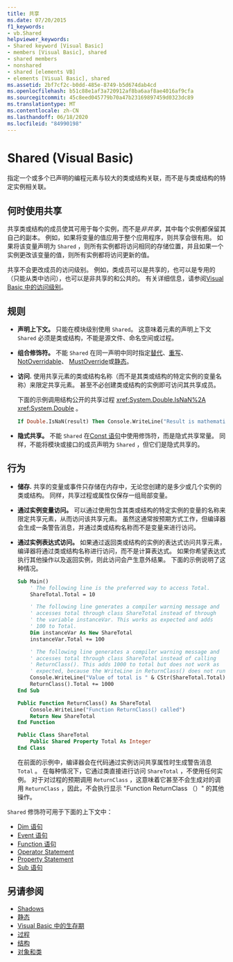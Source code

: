 ```yaml
---
title: 共享
ms.date: 07/20/2015
f1_keywords:
- vb.Shared
helpviewer_keywords:
- Shared keyword [Visual Basic]
- members [Visual Basic], shared
- shared members
- nonshared
- shared [elements VB]
- elements [Visual Basic], shared
ms.assetid: 2bf7cf2c-b0dd-485e-8749-b5d674dab4cd
ms.openlocfilehash: b51c88e1af3a720912af8ba6aaf8ae4016af9cfa
ms.sourcegitcommit: 45c8eed045779b70a47b23169897459d0323dc89
ms.translationtype: MT
ms.contentlocale: zh-CN
ms.lasthandoff: 06/18/2020
ms.locfileid: "84990198"
---
```

# <a name="shared-visual-basic"></a>Shared (Visual Basic)

指定一个或多个已声明的编程元素与较大的类或结构关联，而不是与类或结构的特定实例相关联。

## <a name="when-to-use-shared"></a>何时使用共享

共享类或结构的成员使其可用于每个实例，而不是*非共享*，其中每个实例都保留其自己的副本。 例如，如果将变量的值应用于整个应用程序，则共享会很有用。 如果将该变量声明为 `Shared` ，则所有实例都将访问相同的存储位置，并且如果一个实例更改该变量的值，则所有实例都将访问更新的值。

共享不会更改成员的访问级别。 例如，类成员可以是共享的，也可以是专用的（只能从类中访问），也可以是非共享的和公共的。 有关详细信息，请参阅[Visual Basic 中的访问级别](../../programming-guide/language-features/declared-elements/access-levels.md)。

## <a name="rules"></a>规则

- **声明上下文。** 只能在模块级别使用 `Shared`。 这意味着元素的声明上下文 `Shared` 必须是类或结构，不能是源文件、命名空间或过程。

- **组合修饰符。** 不能 `Shared` 在同一声明中同时指定[替代](overrides.md)、[重写](overridable.md)、 [NotOverridable](notoverridable.md)、 [MustOverride](mustoverride.md)或[静态](static.md)。

- **访问.** 使用共享元素的类或结构名称（而不是其类或结构的特定实例的变量名称）来限定共享元素。 甚至不必创建类或结构的实例即可访问其共享成员。

     下面的示例调用结构公开的共享过程 <xref:System.Double.IsNaN%2A> <xref:System.Double> 。

     ```vb
     If Double.IsNaN(result) Then Console.WriteLine("Result is mathematically undefined.")
     ```

- **隐式共享。** 不能 `Shared` 在[Const 语句](../statements/const-statement.md)中使用修饰符，而是隐式共享常量。 同样，不能将模块或接口的成员声明为 `Shared` ，但它们是隐式共享的。

## <a name="behavior"></a>行为

- **储存.** 共享的变量或事件只存储在内存中，无论您创建的是多少或几个实例的类或结构。 同样，共享过程或属性仅保存一组局部变量。

- **通过实例变量访问。** 可以通过使用包含其类或结构的特定实例的变量的名称来限定共享元素，从而访问该共享元素。 虽然这通常按预期方式工作，但编译器会生成一条警告消息，并通过类或结构名称而不是变量来进行访问。

- **通过实例表达式访问。** 如果通过返回类或结构的实例的表达式访问共享元素，编译器将通过类或结构名称进行访问，而不是计算表达式。 如果你希望表达式执行其他操作以及返回实例，则此访问会产生意外结果。 下面的示例说明了这种情况。
  
    ```vb
    Sub Main()
        ' The following line is the preferred way to access Total.
        ShareTotal.Total = 10

        ' The following line generates a compiler warning message and
        ' accesses total through class ShareTotal instead of through
        ' the variable instanceVar. This works as expected and adds
        ' 100 to Total.
        Dim instanceVar As New ShareTotal
        instanceVar.Total += 100

        ' The following line generates a compiler warning message and
        ' accesses total through class ShareTotal instead of calling
        ' ReturnClass(). This adds 1000 to total but does not work as
        ' expected, because the WriteLine in ReturnClass() does not run.
        Console.WriteLine("Value of total is " & CStr(ShareTotal.Total))
        ReturnClass().Total += 1000
    End Sub

    Public Function ReturnClass() As ShareTotal
        Console.WriteLine("Function ReturnClass() called")
        Return New ShareTotal
    End Function

    Public Class ShareTotal
        Public Shared Property Total As Integer
    End Class
    ```

     在前面的示例中，编译器会在代码通过实例访问共享属性时生成警告消息 `Total` 。 在每种情况下，它通过类直接进行访问 `ShareTotal` ，不使用任何实例。 对于对过程的预期调用 `ReturnClass` ，这意味着它甚至不会生成对的调用 `ReturnClass` ，因此，不会执行显示 "Function ReturnClass （）" 的其他操作。

`Shared` 修饰符可用于下面的上下文中：

- [Dim 语句](../statements/dim-statement.md)
- [Event 语句](../statements/event-statement.md)
- [Function 语句](../statements/function-statement.md)
- [Operator Statement](../statements/operator-statement.md)
- [Property Statement](../statements/property-statement.md)
- [Sub 语句](../statements/sub-statement.md)
  
## <a name="see-also"></a>另请参阅

- [Shadows](shadows.md)
- [静态](static.md)
- [Visual Basic 中的生存期](../../programming-guide/language-features/declared-elements/lifetime.md)
- [过程](../../programming-guide/language-features/procedures/index.md)
- [结构](../../programming-guide/language-features/data-types/structures.md)
- [对象和类](../../programming-guide/language-features/objects-and-classes/index.md)
